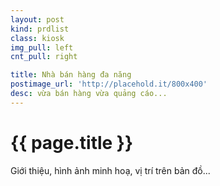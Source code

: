 ```yaml
---
layout: post
kind: prdlist
class: kiosk
img_pull: left
cnt_pull: right

title: Nhà bán hàng đa năng
postimage_url: 'http://placehold.it/800x400'
desc: vừa bán hàng vừa quảng cáo...
---
```


<h1>{{ page.title }}</h1>

<p>Giới thiệu, hình ảnh minh hoạ, vị trí trên bản đồ...</p>

